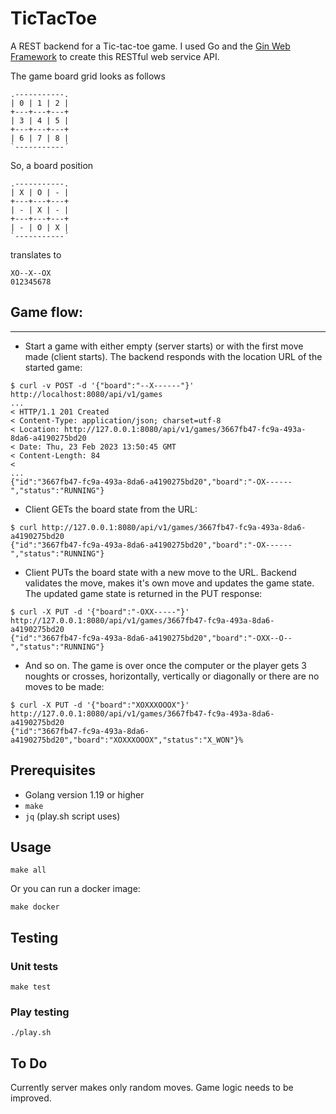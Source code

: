# TicTacToe

A REST backend for a  Tic-tac-toe game. I used Go and the <a href="https://gin-gonic.com/docs/">Gin Web Framework</a> to create this RESTful web service API. 

The game board grid looks as follows
```
.-----------.
| 0 | 1 | 2 |
+---+---+---+
| 3 | 4 | 5 |
+---+---+---+
| 6 | 7 | 8 |
`-----------´
```

So, a board position
```
.-----------.
| X | O | - |
+---+---+---+
| - | X | - |
+---+---+---+
| - | O | X |
`-----------´
```

translates to
```
XO--X--OX
012345678
```
## Game flow:
----------

- Start a game with either empty (server starts) or with the first move made (client starts). The backend responds with the location URL of the started game:
```
$ curl -v POST -d '{"board":"--X------"}' http://localhost:8080/api/v1/games
...
< HTTP/1.1 201 Created
< Content-Type: application/json; charset=utf-8
< Location: http://127.0.0.1:8080/api/v1/games/3667fb47-fc9a-493a-8da6-a4190275bd20
< Date: Thu, 23 Feb 2023 13:50:45 GMT
< Content-Length: 84
< 
...
{"id":"3667fb47-fc9a-493a-8da6-a4190275bd20","board":"-OX------","status":"RUNNING"}
```

- Client GETs the board state from the URL:
```
$ curl http://127.0.0.1:8080/api/v1/games/3667fb47-fc9a-493a-8da6-a4190275bd20
{"id":"3667fb47-fc9a-493a-8da6-a4190275bd20","board":"-OX------","status":"RUNNING"}
```

- Client PUTs the board state with a new move to the URL. Backend validates the move, makes it's own move and updates the game state. The updated game state is returned in the PUT response:
```
$ curl -X PUT -d '{"board":"-OXX-----"}' http://127.0.0.1:8080/api/v1/games/3667fb47-fc9a-493a-8da6-a4190275bd20
{"id":"3667fb47-fc9a-493a-8da6-a4190275bd20","board":"-OXX--O--","status":"RUNNING"}
```

- And so on. The game is over once the computer or the player gets 3 noughts
  or crosses, horizontally, vertically or diagonally or there are no moves to
  be made:
```
$ curl -X PUT -d '{"board":"XOXXXOOOX"}' http://127.0.0.1:8080/api/v1/games/3667fb47-fc9a-493a-8da6-a4190275bd20
{"id":"3667fb47-fc9a-493a-8da6-a4190275bd20","board":"XOXXXOOOX","status":"X_WON"}% 
```

## Prerequisites
- Golang version 1.19 or higher
- `make`
- `jq` (play.sh script uses)

## Usage
```
make all
```
Or you can run a docker image:
```
make docker
```
## Testing
### Unit tests
```
make test
```
### Play testing
```
./play.sh
```
## To Do
Currently server makes only random moves. Game logic needs to be improved.
